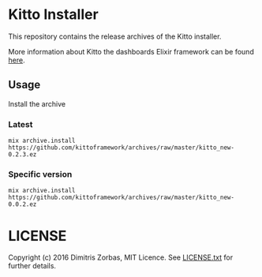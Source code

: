 # Kitto Installer

This repository contains the release archives of the Kitto installer.

More information about Kitto the dashboards Elixir framework can be
found [here](https://github.com/kittoframework/kitto).

## Usage

Install the archive

### Latest

```shell
mix archive.install https://github.com/kittoframework/archives/raw/master/kitto_new-0.2.3.ez
```

### Specific version

```shell
mix archive.install https://github.com/kittoframework/archives/raw/master/kitto_new-0.0.2.ez
```

# LICENSE

Copyright (c) 2016 Dimitris Zorbas, MIT Licence.
See [LICENSE.txt](https://github.com/kittoframework/kitto/blob/master/LICENSE.txt) for further details.
